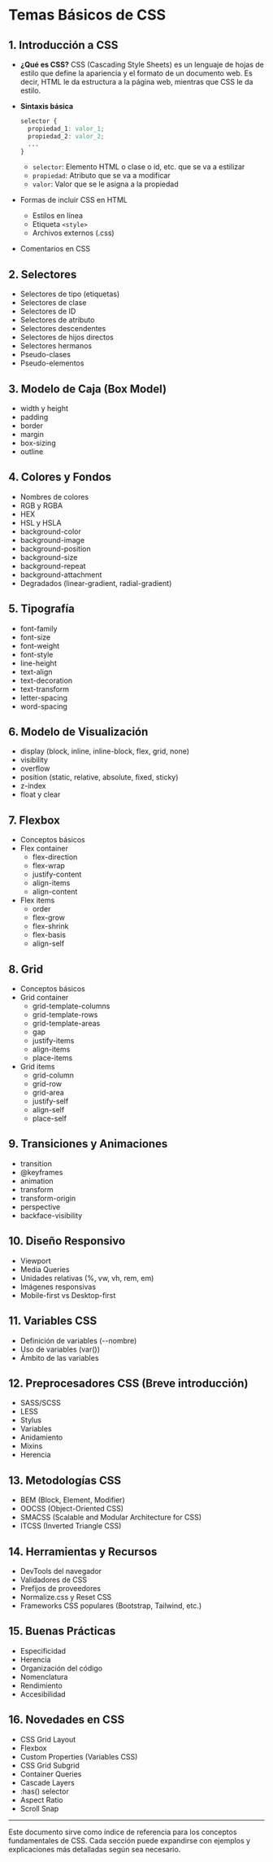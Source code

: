 # Temas Básicos de CSS

## 1. Introducción a CSS
- **¿Qué es CSS?**
  CSS (Cascading Style Sheets) es un lenguaje de hojas de estilo que define la apariencia y el formato de un documento web. 
  Es decir, HTML le da estructura a la página web, mientras que CSS le da estilo.
- **Sintaxis básica**
  ```css
  selector {
    propiedad_1: valor_1;
    propiedad_2: valor_2;
    ...
  }
  ```
  - `selector`: Elemento HTML o clase o id, etc. que se va a estilizar
  - `propiedad`: Atributo que se va a modificar
  - `valor`: Valor que se le asigna a la propiedad
  
- Formas de incluir CSS en HTML
  - Estilos en línea
  - Etiqueta `<style>`
  - Archivos externos (.css)
- Comentarios en CSS

## 2. Selectores
- Selectores de tipo (etiquetas)
- Selectores de clase
- Selectores de ID
- Selectores de atributo
- Selectores descendentes
- Selectores de hijos directos
- Selectores hermanos
- Pseudo-clases
- Pseudo-elementos

## 3. Modelo de Caja (Box Model)
- width y height
- padding
- border
- margin
- box-sizing
- outline

## 4. Colores y Fondos
- Nombres de colores
- RGB y RGBA
- HEX
- HSL y HSLA
- background-color
- background-image
- background-position
- background-size
- background-repeat
- background-attachment
- Degradados (linear-gradient, radial-gradient)

## 5. Tipografía
- font-family
- font-size
- font-weight
- font-style
- line-height
- text-align
- text-decoration
- text-transform
- letter-spacing
- word-spacing

## 6. Modelo de Visualización
- display (block, inline, inline-block, flex, grid, none)
- visibility
- overflow
- position (static, relative, absolute, fixed, sticky)
- z-index
- float y clear

## 7. Flexbox
- Conceptos básicos
- Flex container
  - flex-direction
  - flex-wrap
  - justify-content
  - align-items
  - align-content
- Flex items
  - order
  - flex-grow
  - flex-shrink
  - flex-basis
  - align-self

## 8. Grid
- Conceptos básicos
- Grid container
  - grid-template-columns
  - grid-template-rows
  - grid-template-areas
  - gap
  - justify-items
  - align-items
  - place-items
- Grid items
  - grid-column
  - grid-row
  - grid-area
  - justify-self
  - align-self
  - place-self

## 9. Transiciones y Animaciones
- transition
- @keyframes
- animation
- transform
- transform-origin
- perspective
- backface-visibility

## 10. Diseño Responsivo
- Viewport
- Media Queries
- Unidades relativas (%, vw, vh, rem, em)
- Imágenes responsivas
- Mobile-first vs Desktop-first

## 11. Variables CSS
- Definición de variables (--nombre)
- Uso de variables (var())
- Ámbito de las variables

## 12. Preprocesadores CSS (Breve introducción)
- SASS/SCSS
- LESS
- Stylus
- Variables
- Anidamiento
- Mixins
- Herencia

## 13. Metodologías CSS
- BEM (Block, Element, Modifier)
- OOCSS (Object-Oriented CSS)
- SMACSS (Scalable and Modular Architecture for CSS)
- ITCSS (Inverted Triangle CSS)

## 14. Herramientas y Recursos
- DevTools del navegador
- Validadores de CSS
- Prefijos de proveedores
- Normalize.css y Reset CSS
- Frameworks CSS populares (Bootstrap, Tailwind, etc.)

## 15. Buenas Prácticas
- Especificidad
- Herencia
- Organización del código
- Nomenclatura
- Rendimiento
- Accesibilidad

## 16. Novedades en CSS
- CSS Grid Layout
- Flexbox
- Custom Properties (Variables CSS)
- CSS Grid Subgrid
- Container Queries
- Cascade Layers
- :has() selector
- Aspect Ratio
- Scroll Snap

---

Este documento sirve como índice de referencia para los conceptos fundamentales de CSS. Cada sección puede expandirse con ejemplos y explicaciones más detalladas según sea necesario.
